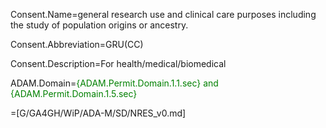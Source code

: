 Consent.Name=general research use and clinical care purposes including the study of population origins or ancestry.

Consent.Abbreviation=GRU(CC)

Consent.Description=For health/medical/biomedical

ADAM.Domain=<font color=green>{ADAM.Permit.Domain.1.1.sec} and {ADAM.Permit.Domain.1.5.sec}</font>

=[G/GA4GH/WiP/ADA-M/SD/NRES_v0.md]
